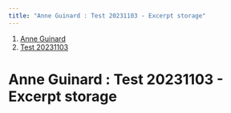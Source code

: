 ```yaml
---
title: "Anne Guinard : Test 20231103 - Excerpt storage"
---
```


1.  [Anne Guinard](index)
2.  [Test 20231103](Test-20231103_3592290703)


# <span id="title-text"> Anne Guinard : Test 20231103 - Excerpt storage </span>
